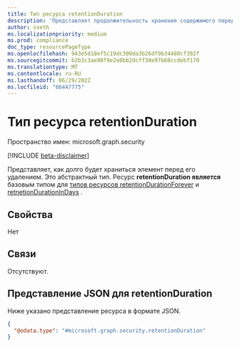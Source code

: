 ```yaml
---
title: Тип ресурса retentionDuration
description: 'Представляет продолжительность хранения содержимого перед его удалением. '
author: sseth
ms.localizationpriority: medium
ms.prod: compliance
doc_type: resourcePageType
ms.openlocfilehash: 943e5d18ef5c19dc309da3b26df9b34480cf392f
ms.sourcegitcommit: b2b3c3ae00f9e2e0bb2dcff30e97b60ccdebf170
ms.translationtype: MT
ms.contentlocale: ru-RU
ms.lasthandoff: 06/29/2022
ms.locfileid: "66447775"
---
```

# <a name="retentionduration-resource-type"></a>Тип ресурса retentionDuration

Пространство имен: microsoft.graph.security

[!INCLUDE [beta-disclaimer](../../includes/beta-disclaimer.md)]

Представляет, как долго будет храниться элемент перед его удалением. Это абстрактный тип. Ресурс **retentionDuration является** базовым типом для [типов ресурсов retentionDurationForever](../resources/security-retentiondurationforever.md) и [retnetionDurationInDays](../resources/security-retentiondurationindays.md) .

## <a name="properties"></a>Свойства
Нет

## <a name="relationships"></a>Связи
Отсутствуют.

## <a name="json-representation-for-retentionduration"></a>Представление JSON для retentionDuration
Ниже указано представление ресурса в формате JSON.
<!-- {
  "blockType": "resource",
  "@odata.type": "microsoft.graph.security.retentionDuration"
}
-->
``` json
{
  "@odata.type": "#microsoft.graph.security.retentionDuration"
}
```


